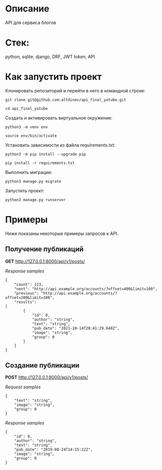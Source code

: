 # Описание
API для сервиса блогов

# Стек:
python, sqlite, django, DRF, JWT token, API

# Как запустить проект
Клонировать репозиторий и перейти в него в командной строке:
```
git clone git@github.com:altdinov/api_final_yatube.git
```

```
cd api_final_yatube
```

Cоздать и активировать виртуальное окружение:

```
python3 -m venv env
```

```
source env/bin/activate
```

Установить зависимости из файла requirements.txt:

```
python3 -m pip install --upgrade pip
```

```
pip install -r requirements.txt
```

Выполнить миграции:

```
python3 manage.py migrate
```

Запустить проект:

```
python3 manage.py runserver
```


# Примеры
Ниже показаны некоторые примеры запросов к API.

## Получение публикаций
**GET**  http://127.0.0.1:8000/api/v1/posts/

_Response samples_
```
{
    "count": 123,
    "next": "http://api.example.org/accounts/?offset=400&limit=100",
    "previous": "http://api.example.org/accounts/?offset=200&limit=100",
    "results": 
[
        {
            "id": 0,
            "author": "string",
            "text": "string",
            "pub_date": "2021-10-14T20:41:29.648Z",
            "image": "string",
            "group": 0
        }
    ]
}
```
## Создание публикации
**POST**  http://127.0.0.1:8000/api/v1/posts/

_Request samples_
```
{
    "text": "string",
    "image": "string",
    "group": 0
}
```

_Response samples_
```
{
    "id": 0,
    "author": "string",
    "text": "string",
    "pub_date": "2019-08-24T14:15:22Z",
    "image": "string",
    "group": 0
}
```
